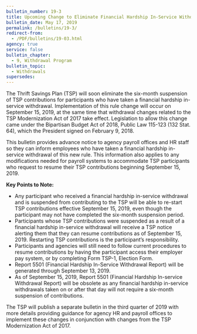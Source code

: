 ```yaml
---
bulletin_number: 19-3
title: Upcoming Change to Eliminate Financial Hardship In-Service Withdrawal Six-Month Suspension Rule
bulletin_date: May 17, 2019
permalink: /bulletins/19-3/
redirect-from:
  - /PDF/bulletins/19-03.html
agency: true
service: false
bulletin_chapter:
  - 9, Withdrawal Program
bulletin_topic:
  - Withdrawals
supersedes:
---
```


The Thrift Savings Plan (TSP) will soon eliminate the six-month suspension of TSP contributions for participants who have taken a financial hardship in-service withdrawal. Implementation of this rule change will occur on September 15, 2019, at the same time that withdrawal changes related to the TSP Modernization Act of 2017 take effect. Legislation to allow this change came under the Bipartisan Budget Act of 2018, Public Law 115-123 (132 Stat. 64), which the President signed on February 9, 2018.

This bulletin provides advance notice to agency payroll offices and HR staff so they can inform employees who have taken a financial hardship in-service withdrawal of this new rule. This information also applies to any modifications needed for payroll systems to accommodate TSP participants who request to resume their TSP contributions beginning September 15, 2019.

**Key Points to Note:**

- Any participant who received a financial hardship in-service withdrawal and is suspended from contributing to the TSP will be able to re-start TSP contributions effective September 15, 2019, even though the participant may not have completed the six-month suspension period.
- Participants whose TSP contributions were suspended as a result of a financial hardship in-service withdrawal will receive a TSP notice alerting them that they can resume contributions as of September 15, 2019. Restarting TSP contributions is the participant’s responsibility.
- Participants and agencies will still need to follow current procedures to resume contributions by having the participant access their employer pay system, or by completing Form TSP-1, Election Form.
- Report 5501 (Financial Hardship In-Service Withdrawal Report) will be generated through September 13, 2019.
- As of September 15, 2019, Report 5501 (Financial Hardship In-service Withdrawal Report) will be obsolete as any financial hardship in-service withdrawals taken on or after that day will not require a six-month suspension of contributions.

The TSP will publish a separate bulletin in the third quarter of 2019 with more details providing guidance for agency HR and payroll offices to implement these changes in conjunction with changes from the TSP Modernization Act of 2017.

<!-- CONTENT END -->
